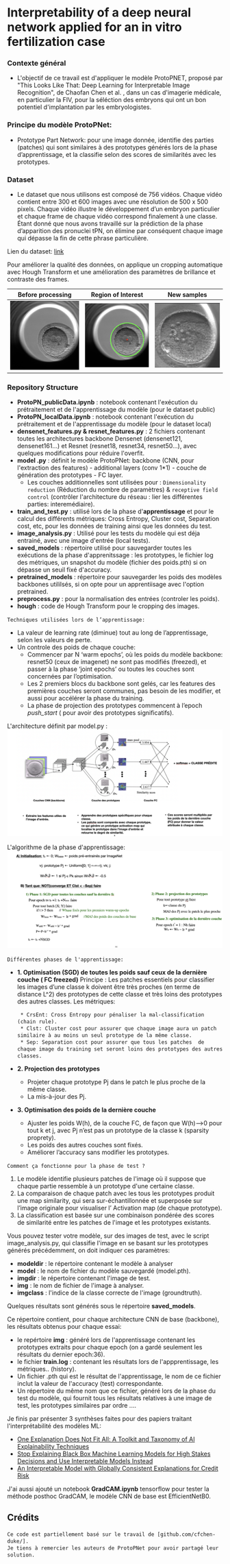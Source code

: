 # Interpretability of a deep neural network applied for an in vitro fertilization case

### Contexte général
* L'objectif de ce travail est d'appliquer le modèle ProtoPNET, proposé par "This Looks Like That: Deep Learning for Interpretable Image Recognition", de Chaofan Chen et al. , dans un cas  d'imagerie médicale, en particulier la FIV, pour la séléction des embryons qui ont un bon potentiel d'implantation par les embryologistes. 

### Principe du modèle ProtoPNet:
* Prototype Part Network: pour une image donnée, identifie des parties (patches) qui sont similaires à des prototypes générés lors de la phase d’apprentissage, et la classifie selon des scores de similarités avec les prototypes.

### Dataset
* Le dataset que nous utilisons est composé de 756 vidéos. Chaque vidéo contient entre 300 et 600 images avec une résolution de 500 x 500 pixels. Chaque vidéo illustre le développement d’un embryon particulier et chaque frame de chaque vidéo correspond finalement à une classe. Étant donné que nous avons travaillé sur la prédiction de la phase d’apparition des pronuclei tPN, on élimine par conséquent chaque image qui dépasse la fin de cette phrase particulière.

Lien du dataset: [link](zenodo.org/record/6390798/files/embryo_dataset.tar.gz?download=1)


Pour améliorer la qualité des données, on applique un cropping automatique avec Hough Transform et une amélioration des paramètres de brillance et contraste des frames.

| Before processing | Region of Interest | New samples  |
|---|---|--|
|![image1](assets/orig_sample.png)|![image2](assets/ROI.png)|![image3](assets/new_data.png)|

### Repository Structure
* **ProtoPN_publicData.ipynb** : notebook contenant l'exécution du prétraitement et de l'apprentissage du modèle (pour le dataset public)
* **ProtoPN_localData.ipynb** : notebook contenant l'exécution du prétraitement et de l'apprentissage du modèle (pour le dataset local)
* **densenet_features.py & resnet_features.py** : 2 fichiers contenant toutes les architectures backbone Densenet (densenet121, densenet161...) et Resnet (resnet18, resnet34, resnet50...), avec quelques modifications pour réduire l'overfit.
* **model .py** : définit le modèle ProtoPNet: backbone (CNN, pour l'extraction des features) - additional layers (conv 1*1) - couche de génération des prototypes - FC layer.
    * Les couches additionnelles sont utilisées pour : `Dimensionality reduction` (Réduction du nombre de paramètres) & `receptive field control` (contrôler l'architecture du réseau : lier les différentes parties: interemédiaire).
* **train_and_test.py** : utilisé lors de la phase d'**apprentissage** et pour le calcul des différents métriques: Cross Entropy, Cluster cost, Separation cost, etc, pour les données de training ainsi que les données du test.
* **image_analysis.py** : Utilisé pour les tests du modèle qui est déja entrainé, avec une image d'entrée (local tests).
* **saved_models** : répertoire utilisé pour sauvegarder toutes les exécutions de la phase d'apprenitssage : les prototypes, le fichier log des métriques, un snapshot du modèle (fichier des poids.pth) si on dépasse un seuil fixé d'accuracy.
* **pretrained_models** : répertoire pour sauvegarder les poids des modèles backbones utililsés, si on opte pour un apprentiisage avec l'option pretrained.
* **preprocess.py** : pour la normalisation des entrées (controler les poids).
* **hough** : code de Hough Transform pour le cropping des images.

`Techniques utilisées lors de l’apprentissage:`
  * La valeur de learning rate (diminue) tout au long de l’apprentissage, selon les valeurs de perte.
  * Un controle des poids de chaque couche:
      * Commencer par N ‘warm epochs’, où les poids du modèle backbone: resnet50 (ceux de imagenet) ne sont pas modifiés (freezed), et passer à la phase ‘joint epochs’ ou toutes les couches sont concernées par l’optimisation.
      * Les 2 premiers blocs du backbone sont gelés, car les features des premières couches seront communes, pas besoin de les modifier, et aussi pour accélérer la phase du training.
      * La phase de projection des prototypes commencent à l’epoch _push_start_ ( pour avoir des prototypes significatifs).

L'architecture définit par model.py :
![image1](assets/model_architecture.png)

L'algorithme de la phase d'apprentissage:
![image2](assets/train_algo.png)

`Différentes phases de l'apprentissage:`
*  **1. Optimisation (SGD) de toutes les poids sauf ceux de la dernière couche ( FC freezed)**
Principe : Les patches essentiels pour classifier les images d’une classe k doivent être très proches (en terme de distance L^2) des prototypes de cette classe et très loins des prototypes des autres classes. Les métriques: 

        * CrsEnt: Cross Entropy pour pénaliser la mal-classification (chain rule).
        * Clst: Cluster cost pour assurer que chaque image aura un patch similaire à au moins un seul prototype de la même classe.
        * Sep: Separation cost pour assurer que tous les patches  de chaque image du training set seront loins des prototypes des autres classes.


*  **2. Projection des prototypes**
    * Projeter chaque prototype Pj dans le patch le plus proche de la même classe.
    * La mis-à-jour des Pj.
*  **3. Optimisation des poids de la dernière couche**
    * Ajuster les poids W(h), de la couche FC, de façon que W(h)-->0 pour tout k et j, avec Pj n’est pas un prototype de la classe k (sparsity proprety).
    * Les poids des autres couches sont fixés.
    * Améliorer l’accuracy sans modifier les prototypes.


`Comment ça fonctionne pour la phase de test ?`
1. Le modèle identifie plusieurs patches de l'image où il suppose que chaque partie ressemble à un prototype d'une certaine classe.
2. La comparaison de chaque patch avec les tous les prototypes produit une map similarity, qui sera sur-échantillonnée et superposée sur l’image originale pour visualiser l’ Activation map (de chaque prototype). 
3. La classification est basée sur une combinaison pondérée des scores de similarité entre les patches de l'image et les prototypes existants. 

Vous pouvez tester votre modèle, sur des images de test, avec le script image_analysis.py, qui classifie l'image en se basant sur les prototypes générés précédemment, on doit indiquer ces paramètres:
* **modeldir** : le répertoire contenant le modèle à analyser
* **model** : le nom de fichier du modèle sauvegardé (model.pth).
* **imgdir** : le répertoire contenant l'image de test.
* **img** : le nom de fichier de l'image à analyser.
* **imgclass** : l'indice de la classe correcte de l'image (groundtruth).


Quelques résultats sont générés sous le répertoire **saved_models**.

Ce répertoire contient, pour chaque architecture CNN de base (backbone), les résultats obtenus pour chaque essai:
* le repértoire **img** : généré lors de l'apprentissage contenant les prototypes extraits pour chaque epoch (on a gardé seulement les résultats du dernier epoch:36).
* le fichier **train.log** : contenant les résultats lors de l'appprentissage, les métriques.. (history).
* Un fichier .pth qui est le résultat de l'apprentissage, le nom de ce fichier inclut la valeur de l'accuracy (test) correspondante.
* Un répertoire du même nom que ce fichier, généré lors de la phase du test du modèle, qui fournit tous les résultats relatives à une image de test, les prototypes similaires par ordre ....

Je finis par présenter 3 synthèses faites pour des papiers traitant l'interprétabilité des modèles ML:
* [One Explanation Does Not Fit All: A Toolkit and Taxonomy of AI Explainability Techniques](https://fringe-frost-fe0.notion.site/One-Explanation-Does-Not-Fit-All-A-Toolkit-and-Taxonomy-of-AI-Explainability-Techniques-d2abb307f14f47078fc0137509905aa8)
* [Stop Explaining Black Box Machine Learning Models for High Stakes Decisions and Use Interpretable Models Instead](https://fringe-frost-fe0.notion.site/Stop-Explaining-Black-Box-Machine-Learning-Models-for-High-Stakes-Decisions-and-Use-Interpretable-Mo-dd329da09ffc41298a1f4fa6168de9e2)
* [An Interpretable Model with Globally Consistent Explanations for Credit Risk](https://fringe-frost-fe0.notion.site/An-Interpretable-Model-with-Globally-Consistent-Explanations-for-Credit-Risk-c617a2e4ced347e283e462d870aa846a)

J'ai aussi ajouté un notebook **GradCAM.ipynb** tensorflow pour tester la méthode posthoc GradCAM, le modèle CNN de base est EfficientNetB0.

Crédits
-------
    Ce code est partiellement basé sur le travail de [github.com/cfchen-duke/]. 
    Je tiens à remercier les auteurs de ProtoPNet pour avoir partagé leur solution.